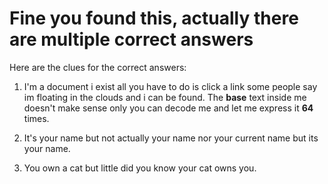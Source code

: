 # Fine you found this, actually there are multiple correct answers

Here are the clues for the correct answers:

 1. I'm a document i exist all you have to do is click a link  some people say im floating in the clouds and i can be found. The **base** text inside me doesn't make sense only you can decode me and let me express it **64** times.

 2. It's your name but not actually your name nor your current name but its your name.

 3. You own a cat but little did you know your cat owns you.
